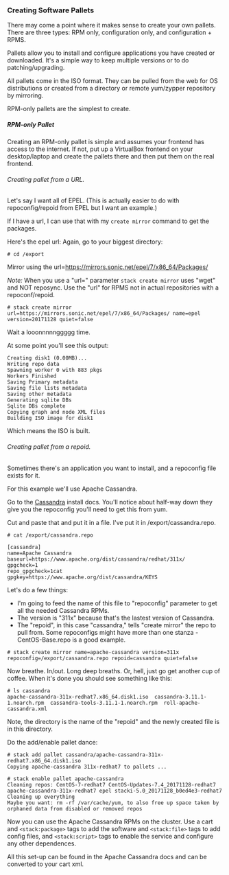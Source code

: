 ### Creating Software Pallets

There may come a point where it makes sense to create your own pallets. There are three types: RPM only, configuration only, and configuration + RPMS.

Pallets allow you to install and configure applications you have created or downloaded. It's a simple way to keep multiple versions or to do patching/upgrading.

All pallets come in the ISO format. They can be pulled from the web for OS distributions or created from a directory or remote yum/zypper repository by mirroring.

RPM-only pallets are the simplest to create.

##### RPM-only Pallet

Creating an RPM-only pallet is simple and assumes your frontend has access to the internet. If not, put up a VirtualBox frontend on your desktop/laptop and create the pallets there and then put them on the real frontend.

###### Creating pallet from a URL.

Let's say I want all of EPEL. (This is actually easier to do with repoconfig/repoid from EPEL but I want an example.)

If I have a url, I can use that with my `create mirror` command to get the packages.

Here's the epel url:
Again, go to your biggest directory:
```
# cd /export
```

Mirror using the url=https://mirrors.sonic.net/epel/7/x86_64/Packages/

*Note:* When you use a "url=" parameter `stack create mirror` uses "wget" and NOT reposync. Use the "url" for RPMS not in actual repositories with a repoconf/repoid.

```
# stack create mirror url=https://mirrors.sonic.net/epel/7/x86_64/Packages/ name=epel version=20171128 quiet=false
```

Wait a looonnnnnggggg time.

At some point you'll see this output:
```
Creating disk1 (0.00MB)...
Writing repo data
Spawning worker 0 with 883 pkgs
Workers Finished
Saving Primary metadata
Saving file lists metadata
Saving other metadata
Generating sqlite DBs
Sqlite DBs complete
Copying graph and node XML files
Building ISO image for disk1
```

Which means the ISO is built.

###### Creating pallet from a repoid.


Sometimes there's an application you want to install, and a repoconfig file
exists for it.

For this example we'll use Apache Cassandra.

Go to the [Cassandra](https://cassandra.apache.org/download/) install docs. You'll notice about half-way down they give you the repoconfig you'll need to get this from yum.

Cut and paste that and put it in a file. I've put it in /export/cassandra.repo.

```
# cat /export/cassandra.repo

[cassandra]
name=Apache Cassandra
baseurl=https://www.apache.org/dist/cassandra/redhat/311x/
gpgcheck=1
repo_gpgcheck=1cat
gpgkey=https://www.apache.org/dist/cassandra/KEYS
```

Let's do a few things:
* I'm going to feed the name of this file to "repoconfig" parameter to get all the needed Cassandra RPMs.
* The version is "311x" because that's the lastest version of Cassandra.
* The "repoid", in this case "cassandra," tells "create mirror" the repo to pull from. Some repoconfigs might have more than one stanza - CentOS-Base.repo is a good example.
```
# stack create mirror name=apache-cassandra version=311x repoconfig=/export/cassandra.repo repoid=cassandra quiet=false
```

Now breathe. In/out. Long deep breaths. Or, hell, just go get another cup of coffee. When it's done you should see something like this:
```
# ls cassandra
apache-cassandra-311x-redhat7.x86_64.disk1.iso  cassandra-3.11.1-1.noarch.rpm  cassandra-tools-3.11.1-1.noarch.rpm  roll-apache-cassandra.xml
```

Note, the directory is the name of the "repoid" and the newly created file is in this directory.

Do the add/enable pallet dance:

```
# stack add pallet cassandra/apache-cassandra-311x-redhat7.x86_64.disk1.iso
Copying apache-cassandra 311x-redhat7 to pallets ...

# stack enable pallet apache-cassandra
Cleaning repos: CentOS-7-redhat7 CentOS-Updates-7.4_20171128-redhat7 apache-cassandra-311x-redhat7 epel stacki-5.0_20171128_b0ed4e3-redhat7
Cleaning up everything
Maybe you want: rm -rf /var/cache/yum, to also free up space taken by orphaned data from disabled or removed repos
```

Now you can use the Apache Cassandra RPMs on the cluster. Use a cart and `<stack:package>` tags to add the software and `<stack:file>` tags to add config files, and `<stack:script>` tags to enable the service and configure any other dependences.

All this set-up can be found in the Apache Cassandra docs and can be converted to your cart xml.
